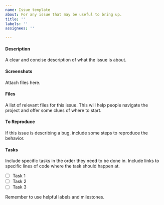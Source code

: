 ```yaml
---
name: Issue template
about: For any issue that may be useful to bring up.
title: ''
labels: ''
assignees: ''

---
```


#### Description
A clear and concise description of what the issue is about.

#### Screenshots
Attach files here.

#### Files
A list of relevant files for this issue. This will help people navigate the project and offer some clues of where to start.

#### To Reproduce
If this issue is describing a bug, include some steps to reproduce the behavior.

#### Tasks
Include specific tasks in the order they need to be done in. Include links to specific lines of code where the task should happen at.
- [ ] Task 1
- [ ] Task 2
- [ ] Task 3

Remember to use helpful labels and milestones.